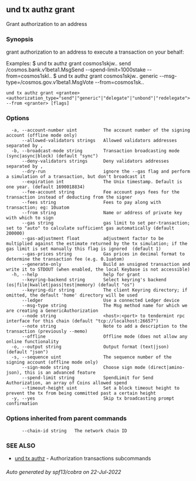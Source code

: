 ## und tx authz grant

Grant authorization to an address

### Synopsis

grant authorization to an address to execute a transaction on your behalf:

Examples:
 $ und tx authz grant cosmos1skjw.. send /cosmos.bank.v1beta1.MsgSend --spend-limit=1000stake --from=cosmos1skl..
 $ und tx authz grant cosmos1skjw.. generic --msg-type=/cosmos.gov.v1beta1.MsgVote --from=cosmos1sk..

```
und tx authz grant <grantee> <authorization_type="send"|"generic"|"delegate"|"unbond"|"redelegate"> --from <granter> [flags]
```

### Options

```
  -a, --account-number uint          The account number of the signing account (offline mode only)
      --allowed-validators strings   Allowed validators addresses separated by ,
  -b, --broadcast-mode string        Transaction broadcasting mode (sync|async|block) (default "sync")
      --deny-validators strings      Deny validators addresses separated by ,
      --dry-run                      ignore the --gas flag and perform a simulation of a transaction, but don't broadcast it
      --expiration int               The Unix timestamp. Default is one year. (default 1690018834)
      --fee-account string           Fee account pays fees for the transaction instead of deducting from the signer
      --fees string                  Fees to pay along with transaction; eg: 10uatom
      --from string                  Name or address of private key with which to sign
      --gas string                   gas limit to set per-transaction; set to "auto" to calculate sufficient gas automatically (default 200000)
      --gas-adjustment float         adjustment factor to be multiplied against the estimate returned by the tx simulation; if the gas limit is set manually this flag is ignored  (default 1)
      --gas-prices string            Gas prices in decimal format to determine the transaction fee (e.g. 0.1uatom)
      --generate-only                Build an unsigned transaction and write it to STDOUT (when enabled, the local Keybase is not accessible)
  -h, --help                         help for grant
      --keyring-backend string       Select keyring's backend (os|file|kwallet|pass|test|memory) (default "os")
      --keyring-dir string           The client Keyring directory; if omitted, the default 'home' directory will be used
      --ledger                       Use a connected Ledger device
      --msg-type string              The Msg method name for which we are creating a GenericAuthorization
      --node string                  <host>:<port> to tendermint rpc interface for this chain (default "tcp://localhost:26657")
      --note string                  Note to add a description to the transaction (previously --memo)
      --offline                      Offline mode (does not allow any online functionality
  -o, --output string                Output format (text|json) (default "json")
  -s, --sequence uint                The sequence number of the signing account (offline mode only)
      --sign-mode string             Choose sign mode (direct|amino-json), this is an advanced feature
      --spend-limit string           SpendLimit for Send Authorization, an array of Coins allowed spend
      --timeout-height uint          Set a block timeout height to prevent the tx from being committed past a certain height
  -y, --yes                          Skip tx broadcasting prompt confirmation
```

### Options inherited from parent commands

```
      --chain-id string   The network chain ID
```

### SEE ALSO

* [und tx authz](und_tx_authz.md)	 - Authorization transactions subcommands

###### Auto generated by spf13/cobra on 22-Jul-2022
